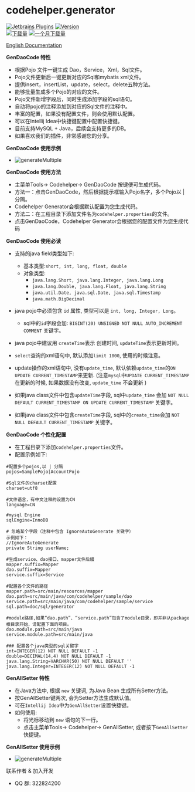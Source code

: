 codehelper.generator
=================
[![Jetbrains Plugins][plugin-img]][plugin] [![Version](http://phpstorm.espend.de/badge/8640/version)][plugin]		
[![下载量](http://phpstorm.espend.de/badge/8640/downloads)][plugin]
[![一个月下载量](http://phpstorm.espend.de/badge/8640/last-month)][plugin]

<a href="README-EN.md">English Documentation</a>

**GenDaoCode 特性**

- 根据Pojo 文件一键生成 Dao，Service，Xml，Sql文件。
- Pojo文件更新后一键更新对应的Sql和mybatis xml文件。
- 提供insert，insertList，update，select，delete五种方法。
- 能够批量生成多个Pojo的对应的文件。
- Pojo文件新增字段后，同时生成添加字段的sql语句。
- 自动将pojo的注释添加到对应的Sql文件的注释中。 
- 丰富的配置，如果没有配置文件，则会使用默认配置。
- 可以在Intellij Idea中快捷键配置中配置快捷键。
- 目前支持MySQL + Java，后续会支持更多的DB。
- 如果喜欢我们的插件，非常感谢您的分享。

**GenDaoCode 使用示例**

- ![generateMultiple](https://github.com/zhengjunbase/codehelper.generator/blob/master/genCodeDao.gif)

**GenDaoCode 使用方法**

- 主菜单Tools-> Codehelper-> GenDaoCode 按键便可生成代码。
- 方法一：点击GenDaoCode，然后根据提示框输入Pojo名字，多个Pojo以 | 分隔。
- Codehelper Generator会根据默认配置为您生成代码。
- 方法二：在工程目录下添加文件名为`codehelper.properties`的文件。
- 点击GenDaoCode，Codehelper Generator会根据您的配置文件为您生成代码


**GenDaoCode 使用必读**

- 支持的java field类型如下:
  * 基本类型:`short, int, long, float, double`
  * 对象类型:
       * `java.lang.Short, java.lang.Integer, java.lang.Long`
       * `java.lang.Double, java.lang.Float, java.lang.String `
       * `java.util.Date, java.sql.Date, java.sql.Timestamp`
       * `java.math.BigDecimal`

- java pojo中必须包含 `id` 属性, 类型可以是 `int, long, Integer, Long`。
  * sql中的`id`字段会加: `BIGINT(20) UNSIGNED NOT NULL AUTO_INCREMENT COMMENT` 关键字。
- java pojo中建议用 `createTime`表示 创建时间, `updateTime`表示更新时间。
- `select`查询的xml语句中, 默认添加`limit 1000`, 使用的时候注意。
- update操作的xml语句中, 没有`update_time`, 默认依赖`update_time`的`ON UPDATE CURRENT_TIMESTAMP`来更新.
(注意`mysql`中`UPDATE CURRENT_TIMESTAMP` 在更新的时候, 如果数据没有改变, `update_time` 不会更新 )
- 如果java class文件中包含`updateTime`字段, sql中`update_time` 会加
`NOT NULL DEFAULT CURRENT_TIMESTAMP ON UPDATE CURRENT_TIMESTAMP` 关键字。
- 如果java class文件中包含`createTime`字段, sql中的`create_time`会加 `NOT NULL DEFAULT CURRENT_TIMESTAMP` 关键字。

**GenDaoCode 个性化配置**
- 在工程目录下添加`codehelper.properties`文件。
- 配置示例如下:
```
#配置多个pojos,以 | 分隔
pojos=SamplePojo|AccountPojo

#Sql文件的charset配置
charset=utf8

#文件语言，有中文注释的设置为CN
language=CN

#mysql Engine
sqlEngine=InnoDB

# 忽略某个字段（注释中包含 IgnoreAutoGenerate 关键字）
示例如下：
//IgnoreAutoGenerate
private String userName;

#生成service、dao接口、mapper文件后綴
mapper.suffix=Mapper
dao.suffix=Mapper
service.suffix=Service

#配置各个文件的路径
mapper.path=src/main/resources/mapper
dao.path=src/main/java/com/codehelper/sample/dao
service.path=src/main/java/com/codehelper/sample/service
sql.path=doc/sql/generator

#module路径,如果“dao.path”、“service.path”包含了module目录，即并非从package根目录开始，请配置下面的项目。
dao.module.path=src/main/java
service.module.path=src/main/java

### 配置各个java类型的sql关键字
int=INTEGER(12) NOT NULL DEFAULT -1
double=DECIMAL(14,4) NOT NULL DEFAULT -1
java.lang.String=VARCHAR(50) NOT NULL DEFAULT ''
java.lang.Integer=INTEGER(12) NOT NULL DEFAULT -1
```

**GenAllSetter 特性**

- 在Java方法中, 根据 `new` 关键词, 为Java Bean 生成所有Setter方法。
- 按GenAllSetter键两次, 会为Setter方法生成默认值。
- 可在`Intellij Idea`中为`GenAllSetter`设置快捷键。
- 如何使用:
  * 将光标移动到 `new` 语句的下一行。
  * 点击主菜单Tools-> Codehelper-> GenAllSetter, 或者按下`GenAllSetter`快捷键。

**GenAllSetter 使用示例**
- ![generateMultiple](https://github.com/zhengjunbase/codehelper.generator/blob/master/setter.gif)

联系作者 & 加入开发
- QQ 群: 322824200

[badge-gitter-img]: https://img.shields.io/gitter/room/gejun123456/MyBatisCodeHelper.svg
[badge-gitter]: https://gitter.im/codehelper-generator/Lobby
[plugin-img]: https://img.shields.io/badge/plugin-8640-orange.svg
[plugin]: https://plugins.jetbrains.com/plugin/8640
[badge-paypal-img]: https://img.shields.io/badge/donate-paypal-yellow.svg
[badge-paypal]:https://www.paypal.me/hsz

